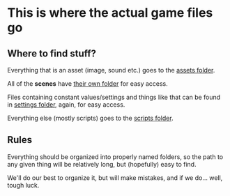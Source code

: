 # This is where the actual game files go

## Where to find stuff?

Everything that is an asset (image, sound etc.) goes to the [assets folder](./assets/).

All of the __scenes__ have [their own folder](./scenes/) for easy access.

Files containing constant values/settings and things like that can be found in [settings folder](./settings/), again, for easy access.

Everything else (mostly scripts) goes to the [scripts folder](./scripts/).

## Rules

Everything should be organized into properly named folders, so the path to any given thing will be relatively long, but (hopefully) easy to find.

We'll do our best to organize it, but will make mistakes, and if we do... well, tough luck.
